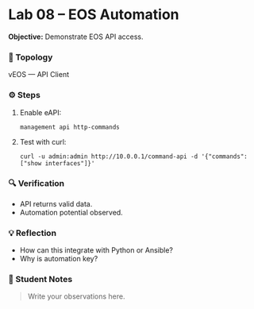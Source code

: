 # Lab 08 – EOS Automation

**Objective:** Demonstrate EOS API access.

### 🧩 Topology
vEOS — API Client

### ⚙️ Steps
1. Enable eAPI:
   ```
   management api http-commands
   ```
2. Test with curl:
   ```
   curl -u admin:admin http://10.0.0.1/command-api -d '{"commands":["show interfaces"]}'
   ```

### 🔍 Verification
- API returns valid data.
- Automation potential observed.

### 💡 Reflection
- How can this integrate with Python or Ansible?
- Why is automation key?

### 📝 Student Notes
> Write your observations here.